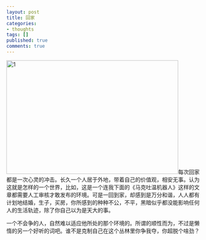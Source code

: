 ```yaml
---
layout: post
title: 回家
categories:
- thoughts
tags: []
published: true
comments: true
---
```

<p><img class="alignnone" title="1" src="http://a0.att.hudong.com/18/37/01300000098342122063376914864.jpg" alt="1" width="448" height="297" />每次回家都是一次心灵的冲击。长久一个人居于外地，带着自己的价值观，相安无事。认为这就是怎样的一个世界，比如，这是一个连我下面的《马克吐温机器人》这样的文章都需要人工审核才敢发布的环境。可是一回到家，却感到是万分和谐，人人都有计划地结婚，生子，买房，你所感到的种种不公，不平，黑暗似乎都没能影响任何人的生活轨迹，除了你自己以为是天大的事。</p>

<p>一个不会争的人，自然难以适应他所处的那个环境的。所谓的顺性而为，不过是懒惰的另一个好听的词吧。谁不是克制自己在这个丛林里你争我夺，你超脱个啥劲？</p>
